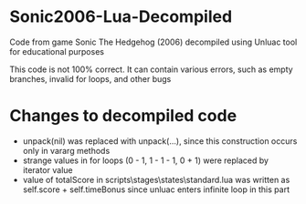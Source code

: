 # Sonic2006-Lua-Decompiled
Code from game Sonic The Hedgehog (2006) decompiled using Unluac tool for educational purposes

This code is not 100% correct.
It can contain various errors, such as empty branches, invalid for loops, and other bugs

# Changes to decompiled code

- unpack(nil) was replaced with unpack(...), since this construction occurs only in vararg methods
- strange values in for loops (0 - 1, 1 - 1 - 1, 0 + 1) were replaced by iterator value
- value of totalScore in scripts\stages\states\standard.lua was written as self.score + self.timeBonus since unluac enters infinite loop in this part
